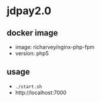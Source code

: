 jdpay2.0
========

docker image
------------

- image: richarvey/nginx-php-fpm
- version: php5

usage
-----

- `./start.sh`
- http://localhost:7000
